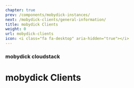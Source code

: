 ```yaml
---
chapter: true
prev: /components/mobydick-instances/
next: /mobydick-clients/general-information/
title: mobydick Clients
weight: 0
url: mobydick-clients
icon: <i class="fa fa-desktop" aria-hidden="true"></i>
---
```


### mobydick cloudstack

# mobydick Clients
